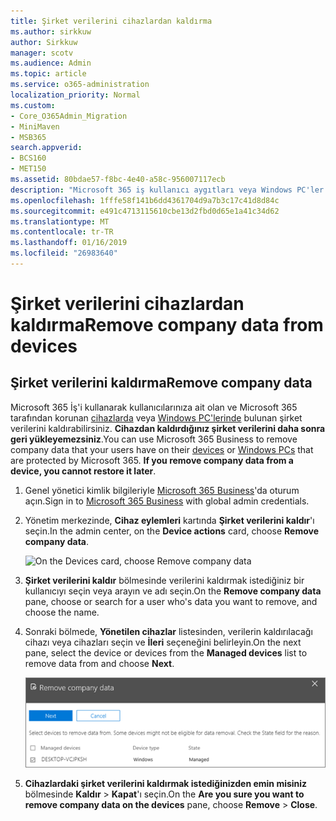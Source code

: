 ```yaml
---
title: Şirket verilerini cihazlardan kaldırma
ms.author: sirkkuw
author: Sirkkuw
manager: scotv
ms.audience: Admin
ms.topic: article
ms.service: o365-administration
localization_priority: Normal
ms.custom:
- Core_O365Admin_Migration
- MiniMaven
- MSB365
search.appverid:
- BCS160
- MET150
ms.assetid: 80bdae57-f8bc-4e40-a58c-956007117ecb
description: "Microsoft 365 iş kullanıcı aygıtları veya Windows PC'ler şirket verileri kaldırmak için nasıl kullanılacağını öğrenin. "
ms.openlocfilehash: 1fffe58f141b6dd4361704d9a7b3c17c41d8d84c
ms.sourcegitcommit: e491c4713115610cbe13d2fbd0d65e1a41c34d62
ms.translationtype: MT
ms.contentlocale: tr-TR
ms.lasthandoff: 01/16/2019
ms.locfileid: "26983640"
---
```

# <a name="remove-company-data-from-devices"></a><span data-ttu-id="36676-103">Şirket verilerini cihazlardan kaldırma</span><span class="sxs-lookup"><span data-stu-id="36676-103">Remove company data from devices</span></span>

## <a name="remove-company-data"></a><span data-ttu-id="36676-104">Şirket verilerini kaldırma</span><span class="sxs-lookup"><span data-stu-id="36676-104">Remove company data</span></span>

<span data-ttu-id="36676-p101">Microsoft 365 İş'i kullanarak kullanıcılarınıza ait olan ve Microsoft 365 tarafından korunan [cihazlarda](app-protection-settings-for-android-and-ios.md) veya [Windows PC'lerinde](protection-settings-for-windows-10-devices.md) bulunan şirket verilerini kaldırabilirsiniz. **Cihazdan kaldırdığınız şirket verilerini daha sonra geri yükleyemezsiniz**.</span><span class="sxs-lookup"><span data-stu-id="36676-p101">You can use Microsoft 365 Business to remove company data that your users have on their [devices](app-protection-settings-for-android-and-ios.md) or [Windows PCs](protection-settings-for-windows-10-devices.md) that are protected by Microsoft 365. **If you remove company data from a device, you cannot restore it later**.</span></span> 
  
1. <span data-ttu-id="36676-107">Genel yönetici kimlik bilgileriyle [Microsoft 365 Business](https://portal.office.com)'da oturum açın.</span><span class="sxs-lookup"><span data-stu-id="36676-107">Sign in to [Microsoft 365 Business](https://portal.office.com) with global admin credentials.</span></span> 
    
2. <span data-ttu-id="36676-108">Yönetim merkezinde, **Cihaz eylemleri** kartında **Şirket verilerini kaldır**'ı seçin.</span><span class="sxs-lookup"><span data-stu-id="36676-108">In the admin center, on the **Device actions** card, choose **Remove company data**.</span></span>
    
    ![On the Devices card, choose Remove company data](media/b6fcf74b-0d7d-4e1a-894f-40f9d4a215b8.png)
  
3. <span data-ttu-id="36676-110">**Şirket verilerini kaldır** bölmesinde verilerini kaldırmak istediğiniz bir kullanıcıyı seçin veya arayın ve adı seçin.</span><span class="sxs-lookup"><span data-stu-id="36676-110">On the **Remove company data** pane, choose or search for a user who's data you want to remove, and choose the name.</span></span> 
    
4. <span data-ttu-id="36676-111">Sonraki bölmede, **Yönetilen cihazlar** listesinden, verilerin kaldırılacağı cihazı veya cihazları seçin ve **İleri** seçeneğini belirleyin.</span><span class="sxs-lookup"><span data-stu-id="36676-111">On the next pane, select the device or devices from the **Managed devices** list to remove data from and choose **Next**.</span></span> 
    
    ![On the remove comapany data pane, select the device from which you want to remove the data.](media/f3725ff9-ebdb-4c13-9523-b2df362640cf.png)
  
5. <span data-ttu-id="36676-113">**Cihazlardaki şirket verilerini kaldırmak istediğinizden emin misiniz** bölmesinde **Kaldır** \> **Kapat**'ı seçin.</span><span class="sxs-lookup"><span data-stu-id="36676-113">On the **Are you sure you want to remove company data on the devices** pane, choose **Remove** \> **Close**.</span></span>
    


